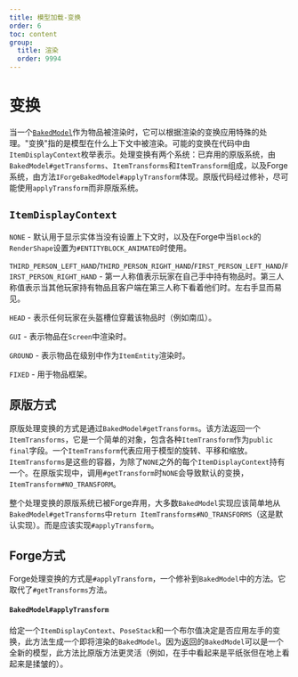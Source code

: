 ```yaml
---
title: 模型加载-变换
order: 6
toc: content
group:
  title: 渲染
  order: 9994
---
```

变换
==========

当一个[`BakedModel`][bakedmodel]作为物品被渲染时，它可以根据渲染的变换应用特殊的处理。"变换"指的是模型在什么上下文中被渲染。可能的变换在代码中由`ItemDisplayContext`枚举表示。处理变换有两个系统：已弃用的原版系统，由`BakedModel#getTransforms`、`ItemTransforms`和`ItemTransform`组成，以及Forge系统，由方法`IForgeBakedModel#applyTransform`体现。原版代码经过修补，尽可能使用`applyTransform`而非原版系统。

`ItemDisplayContext`
---------------

`NONE` - 默认用于显示实体当没有设置上下文时，以及在Forge中当`Block`的`RenderShape`设置为`#ENTITYBLOCK_ANIMATED`时使用。

`THIRD_PERSON_LEFT_HAND`/`THIRD_PERSON_RIGHT_HAND`/`FIRST_PERSON_LEFT_HAND`/`FIRST_PERSON_RIGHT_HAND` - 第一人称值表示玩家在自己手中持有物品时。第三人称值表示当其他玩家持有物品且客户端在第三人称下看着他们时。左右手显而易见。

`HEAD` - 表示任何玩家在头盔槽位穿戴该物品时（例如南瓜）。

`GUI` - 表示物品在`Screen`中渲染时。

`GROUND` - 表示物品在级别中作为`ItemEntity`渲染时。

`FIXED` - 用于物品框架。

原版方式
---------------

原版处理变换的方式是通过`BakedModel#getTransforms`。该方法返回一个`ItemTransforms`，它是一个简单的对象，包含各种`ItemTransform`作为`public final`字段。一个`ItemTransform`代表应用于模型的旋转、平移和缩放。`ItemTransforms`是这些的容器，为除了`NONE`之外的每个`ItemDisplayContext`持有一个。在原版实现中，调用`#getTransform`时`NONE`会导致默认的变换，`ItemTransform#NO_TRANSFORM`。

整个处理变换的原版系统已被Forge弃用，大多数`BakedModel`实现应该简单地从`BakedModel#getTransforms`中`return ItemTransforms#NO_TRANSFORMS`（这是默认实现）。而是应该实现`#applyTransform`。

Forge方式
-------------

Forge处理变换的方式是`#applyTransform`，一个修补到`BakedModel`中的方法。它取代了`#getTransforms`方法。

#### `BakedModel#applyTransform`

给定一个`ItemDisplayContext`、`PoseStack`和一个布尔值决定是否应用左手的变换，此方法生成一个即将渲染的`BakedModel`。因为返回的`BakedModel`可以是一个全新的模型，此方法比原版方法更灵活（例如，在手中看起来是平纸张但在地上看起来是揉皱的）。

[bakedmodel]: ./bakedmodel.md